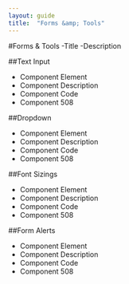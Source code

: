 ```yaml
---
layout: guide
title:  "Forms &amp; Tools"
---
```


#Forms & Tools
-Title
-Description

##Text Input
- Component Element 
- Component Description 
- Component Code
- Component 508

##Dropdown
- Component Element 
- Component Description 
- Component Code
- Component 508

##Font Sizings
- Component Element 
- Component Description 
- Component Code
- Component 508

##Form Alerts
- Component Element 
- Component Description 
- Component Code
- Component 508

